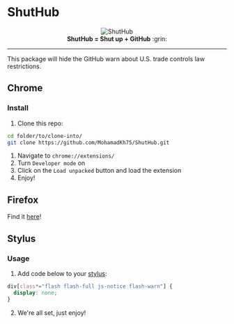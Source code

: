 # ShutHub

<div align="center">
<img src='https://raw.githubusercontent.com/MohamadKh75/ShutHub/master/icons/128.png' alt="ShutHub") /><br>
<strong>ShutHub = Shut up + GitHub</strong> :grin:
</div>

---

This package will hide the GitHub warn about U.S. trade controls law restrictions.

## Chrome

### Install

1. Clone this repo:

```bash
cd folder/to/clone-into/
git clone https://github.com/MohamadKh75/ShutHub.git
```

1. Navigate to `chrome://extensions/`
2. Turn `Developer mode` on
3. Click on the `Load unpacked` button and load the extension
4. Enjoy!

## Firefox

Find it [here](https://addons.mozilla.org/en-US/firefox/addon/shuthub/)!

## Stylus

### Usage

1. Add code below to your [stylus](https://add0n.com/stylus.html):

```css
div[class*="flash flash-full js-notice flash-warn"] {
  display: none;
}
```

2. We're all set, just enjoy!

